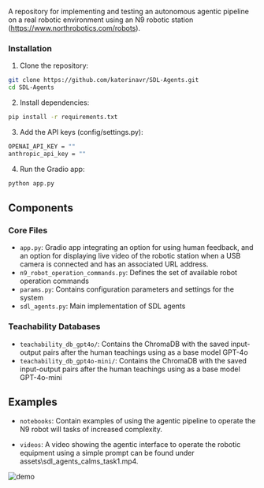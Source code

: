 A repository for implementing and testing an autonomous agentic pipeline on a real robotic environment using an N9 robotic station (https://www.northrobotics.com/robots).



### Installation

1. Clone the repository:
```bash
git clone https://github.com/katerinavr/SDL-Agents.git
cd SDL-Agents
```

2. Install dependencies:
```bash
pip install -r requirements.txt
```

3. Add the API keys (config/settings.py):
```bash
OPENAI_API_KEY = ""
anthropic_api_key = ""
```

4. Run the Gradio app:
```bash
python app.py
```

## Components

### Core Files
- `app.py`: Gradio app integrating an option for using human feedback, and an option for displaying live video of the robotic station when a USB camera is connected and has an associated URL address. 
- `n9_robot_operation_commands.py`: Defines the set of available robot operation commands
- `params.py`: Contains configuration parameters and settings for the system
- `sdl_agents.py`: Main implementation of SDL agents

### Teachability Databases
- `teachability_db_gpt4o/`: Contains the ChromaDB with the saved input-output pairs after the human teachings using as a base model GPT-4o
- `teachability_db_gpt4o-mini/`: Contains the ChromaDB with the saved input-output pairs after the human teachings using as a base model GPT-4o-mini

## Examples

- `notebooks`: Contain examples of using the agentic pipeline to operate the N9 robot will tasks of increased complexity.


- `videos`: A video showing the agentic interface to operate the robotic equipment using a simple prompt can be found under assets\sdl_agents_calms_task1.mp4.

![demo](https://raw.githubusercontent.com/katerinavr/SDL-Agents/refs/heads/main/assets/sdl_agents_.gif)